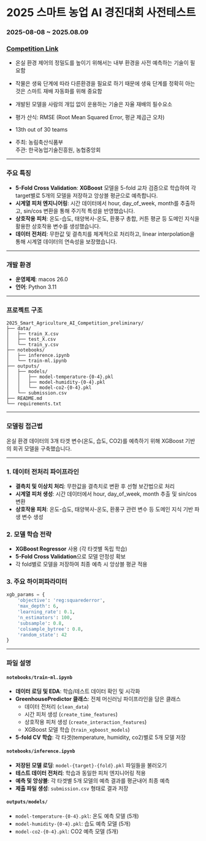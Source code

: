 # 2025 스마트 농업 AI 경진대회 사전테스트

### **2025-08-08 ~ 2025.08.09**
### [Competition Link](https://agrichallenge.ai)
- 온실 환경 제어의 정밀도를 높이기 위해서는 내부 환경을 사전 예측하는 기술이 필요함
- 작물은 생육 단계에 따라 다른환경을 필요로 하기 때문에 생육 단계를 정확히 아는것은 스마트 재배 자동화를 위해 중요함
- 개발된 모델을 사람의 개입 없이 운용하는 기술은 자율 재배의 필수요소

- 평가 산식: RMSE (Root Mean Squared Error, 평균 제곱근 오차)  

- 13th out of 30 teams

- 주최: 농림축산식품부  
주관: 한국농업기술진흥원, 농협중앙회
---

### **주요 특징**

- **5-Fold Cross Validation**: **XGBoost** 모델을 5-fold 교차 검증으로 학습하여 각 target별로 5개의 모델을 저장하고 앙상블 평균으로 예측합니다.
- **시계열 피처 엔지니어링**: 시간 데이터에서 hour, day_of_week, month를 추출하고, sin/cos 변환을 통해 주기적 특성을 반영했습니다.
- **상호작용 피처**: 온도-습도, 태양복사-온도, 환풍구 총합, 커튼 평균 등 도메인 지식을 활용한 상호작용 변수를 생성했습니다.
- **데이터 전처리**: 무한값 및 결측치를 체계적으로 처리하고, linear interpolation을 통해 시계열 데이터의 연속성을 보장했습니다.

---

### **개발 환경**

- **운영체제**: macos 26.0
- **언어**: Python 3.11

---

### **프로젝트 구조**

```
2025_Smart_Agriculture_AI_Competition_preliminary/
├── data/               
│   ├── train_X.csv
│   ├── test_X.csv
│   └── train_y.csv
├── notebooks/           
│   ├── inference.ipynb
│   └── train-ml.ipynb
├── outputs/
│   ├── models/
│   │   ├── model-temperature-{0-4}.pkl
│   │   ├── model-humidity-{0-4}.pkl
│   │   └── model-co2-{0-4}.pkl
│   └── submission.csv
├── README.md           
└── requirements.txt    
```

---

### **모델링 접근법**

온실 환경 데이터의 3개 타겟 변수(온도, 습도, CO2)를 예측하기 위해 XGBoost 기반의 회귀 모델을 구축했습니다.

***

### 1. 데이터 전처리 파이프라인
- **결측치 및 이상치 처리**: 무한값을 결측치로 변환 후 선형 보간법으로 처리
- **시계열 피처 생성**: 시간 데이터에서 hour, day_of_week, month 추출 및 sin/cos 변환
- **상호작용 피처**: 온도-습도, 태양복사-온도, 환풍구 관련 변수 등 도메인 지식 기반 파생 변수 생성

### 2. 모델 학습 전략
- **XGBoost Regressor** 사용 (각 타겟별 독립 학습)
- **5-Fold Cross Validation**으로 모델 안정성 확보
- 각 fold별로 모델을 저장하여 최종 예측 시 앙상블 평균 적용

### 3. 주요 하이퍼파라미터
```python
xgb_params = {
    'objective': 'reg:squarederror',
    'max_depth': 6,
    'learning_rate': 0.1,
    'n_estimators': 100,
    'subsample': 0.8,
    'colsample_bytree': 0.8,
    'random_state': 42
}
```

---

### **파일 설명**

#### `notebooks/train-ml.ipynb`
- **데이터 로딩 및 EDA**: 학습/테스트 데이터 확인 및 시각화
- **GreenhousePredictor 클래스**: 전체 머신러닝 파이프라인을 담은 클래스
  - 데이터 전처리 (`clean_data`)
  - 시간 피처 생성 (`create_time_features`) 
  - 상호작용 피처 생성 (`create_interaction_features`)
  - XGBoost 모델 학습 (`train_xgboost_models`)
- **5-fold CV 학습**: 각 타겟(temperature, humidity, co2)별로 5개 모델 저장

#### `notebooks/inference.ipynb`  
- **저장된 모델 로딩**: `model-{target}-{fold}.pkl` 파일들을 불러오기
- **테스트 데이터 전처리**: 학습과 동일한 피처 엔지니어링 적용
- **예측 및 앙상블**: 각 타겟별 5개 모델의 예측 결과를 평균내어 최종 예측
- **제출 파일 생성**: `submission.csv` 형태로 결과 저장

#### `outputs/models/`
- `model-temperature-{0-4}.pkl`: 온도 예측 모델 (5개)
- `model-humidity-{0-4}.pkl`: 습도 예측 모델 (5개) 
- `model-co2-{0-4}.pkl`: CO2 예측 모델 (5개)


